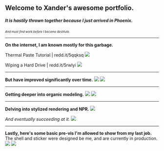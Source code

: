 ## **Welcome to Xander's awesome portfolio.**

##### It is hastily thrown together because I just arrived in Phoenix.

<sub><sup>*And must find work before I become destitute.*</sup></sub>
___


**On the internet, I am known mostly for this garbage.**

Thermal Paste Tutorial | redd.it/5qqksq
<img src="https://i.imgur.com/udcnqMJ.gif"/>

Wiping a Hard Drive | redd.it/5rwlyi
<img src="https://i.imgur.com/XVQ2sIX.gif"/>
___


**But have improved significantly over time.**
<img src="https://i.imgur.com/qCaqUeQ.png">
<img src="https://i.imgur.com/TZDZCnZ.png">
___


**Getting deeper into organic modeling.**
<img src="https://i.imgur.com/8LZ8nV0.png">
<img src="https://i.imgur.com/kZ7kXmK.png">
___


**Delving into stylized rendering and NPR.**
<img src="https://i.imgur.com/b0jyvjJ.png">

*And eventually succeeding at it.*
<img src="https://i.imgur.com/vfNhutL.png">
___


**Lastly, here's some basic pre-vis I'm allowed to show from my last job.**
The shell and sticker were designed be me, and are currently in production.
<img src="https://i.imgur.com/iVbmIlw.png">
<img src="https://i.imgur.com/WHmdNND.png">
